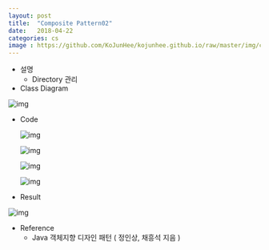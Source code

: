 ```yaml
---
layout: post
title:  "Composite Pattern02"
date:   2018-04-22
categories: cs
image : https://github.com/KoJunHee/kojunhee.github.io/raw/master/img/cs_img.jpg
---
```


- 설명
  - Directory 관리
- Class Diagram

![img](https://github.com/KoJunHee/kojunhee.github.io/raw/master/img/compp01.png)

- Code

  ![img](https://github.com/KoJunHee/kojunhee.github.io/raw/master/img/compp02.png)

  ![img](https://github.com/KoJunHee/kojunhee.github.io/raw/master/img/compp03.png)

  ![img](https://github.com/KoJunHee/kojunhee.github.io/raw/master/img/compp04.png)

  ![img](https://github.com/KoJunHee/kojunhee.github.io/raw/master/img/compp05.png)

- Result


![img](https://github.com/KoJunHee/kojunhee.github.io/raw/master/img/compRes.png)

- Reference
  - Java 객체지향 디자인 패턴 ( 정인상, 채흥석 지음 )